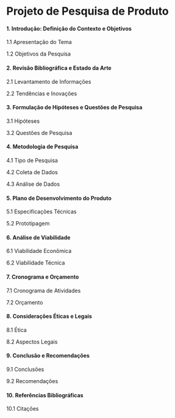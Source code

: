 # Projeto de Pesquisa de Produto

#### 1. Introdução: Definição do Contexto e Objetivos
1.1 Apresentação do Tema

1.2 Objetivos da Pesquisa


#### 2. Revisão Bibliográfica e Estado da Arte
2.1 Levantamento de Informações

2.2 Tendências e Inovações

#### 3. Formulação de Hipóteses e Questões de Pesquisa
3.1 Hipóteses

3.2 Questões de Pesquisa

#### 4. Metodologia de Pesquisa
4.1 Tipo de Pesquisa

4.2 Coleta de Dados

4.3 Análise de Dados

#### 5. Plano de Desenvolvimento do Produto
5.1 Especificações Técnicas

5.2 Prototipagem

#### 6. Análise de Viabilidade
6.1 Viabilidade Econômica

6.2 Viabilidade Técnica

#### 7. Cronograma e Orçamento
7.1 Cronograma de Atividades

7.2 Orçamento

#### 8. Considerações Éticas e Legais
8.1 Ética

8.2 Aspectos Legais

#### 9. Conclusão e Recomendações
9.1 Conclusões

9.2 Recomendações

#### 10. Referências Bibliográficas
10.1 Citações
